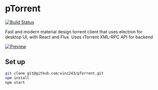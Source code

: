 # pTorrent

[![Build Status](https://travis-ci.org/vinz243/pTorrent.svg)](https://travis-ci.org/vinz243/pTorrent)

Fast and modern material design torrent client that uses electron for desktop UI, with React and Flux. Uses rTorrent XML-RPC API for backend

[![Preview](https://i.imgur.com/ZRbQEIJm.jpg)](https://i.imgur.com/ZRbQEIJ.jpg)

## Set up

```sh
git clone git@github.com:vinz243/pTorrent.git
npm install
npm start
```

